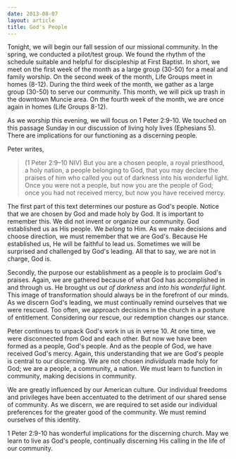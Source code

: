 ```yaml
---
date: 2013-08-07
layout: article
title: God's People
---
```


Tonight, we will begin our fall session of our missional community. In the spring, we conducted a pilot/test group. We found the rhythm of the schedule suitable and helpful for discipleship at First Baptist. In short, we meet on the first week of the month as a large group (30-50) for a meal and family worship. On  the second week of the month, Life Groups meet in homes (8-12). During the third week of the month, we gather as a large group (30-50) to serve our community. This month, we will pick up trash in the downtown Muncie area. On the fourth week of the month, we are once again in homes (Life Groups 8-12). 

As we worship this evening, we will focus on 1 Peter 2:9-10. We touched on this passage Sunday in our discussion of living holy lives (Ephesians 5). There are implications for our functioning as a discerning people.

Peter writes,

>(1 Peter 2:9–10 NIV) But you are a chosen people, a royal priesthood, a holy nation, a people belonging to God, that you may declare the praises of him who called you out of darkness into his wonderful light. Once you were not a people, but now you are the people of God; once you had not received mercy, but now you have received mercy. 

The first part of this text determines our posture as God's people. Notice that we are chosen by God and made holy by God. It is important to remember this. We did not invent or organize our community. God established us as His people. We *belong* to Him. As we make decisions and choose direction, we must remember that we are God's. Because He established us, He will be faithful to lead us. Sometimes we will be surprised and challenged by God's leading. All that to say, we are not in charge, God is.

Secondly, the purpose our establishment as a people is to proclaim God's praises. Again, we are gathered because of what God has accomplished in and through us. He brought us *out of darkness* and *into his wonderful light*. This image of transformation should always be in the forefront of our minds. As we discern God's leading, we must continually remind ourselves that we were rescued. Too often, we approach decisions in the church in a posture of entitlement. Considering our rescue, our redemption changes our stance. 

Peter continues to unpack God's work in us in verse 10. At one time, we were disconnected from God and each other. But now we have been formed as a people, God's people. And as the people of God, we have received God's mercy. Again, this understanding that we are God's people is central to our discerning. We are not chosen *individuals* made holy for God; we are a people, a community, a nation. We must learn to function in community, making decisions in community.

We are greatly influenced by our American culture. Our individual freedoms and privileges have been accentuated to the detriment of our shared sense of community. As we discern, we are required to set aside our individual preferences for the greater good of the community. We must remind ourselves of this identity. 

1 Peter 2:9-10 has wonderful implications for the discerning church. May we learn to live as God's people, continually discerning His calling in the life of our community.
